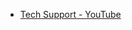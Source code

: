 - [Tech Support - YouTube](https://www.youtube.com/playlist?list=PLibNZv5Zd0dwIx8baZGDdkoPNg6LHAPDi)